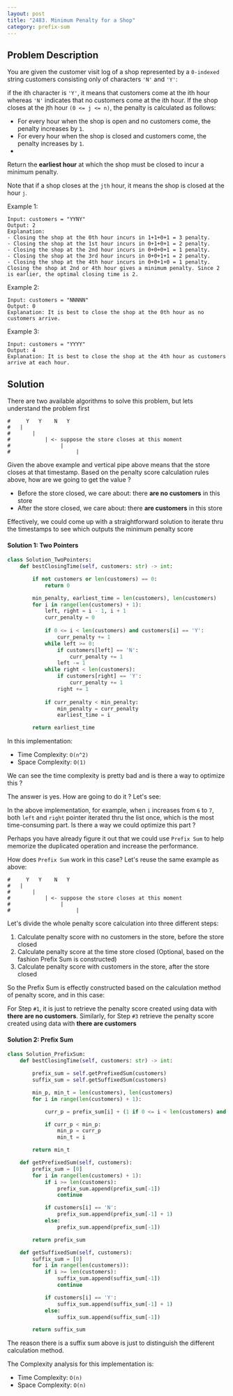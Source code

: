 ```yaml
---
layout: post
title: "2483. Minimum Penalty for a Shop"
category: prefix-sum
---
```


## Problem Description

You are given the customer visit log of a shop represented by a `0-indexed` string customers consisting only of characters `'N'` and `'Y'`:

if the ith character is `'Y'`, it means that customers come at the ith hour
whereas `'N'` indicates that no customers come at the ith hour.
If the shop closes at the jth hour `(0 <= j <= n)`, the penalty is calculated as follows:

- For every hour when the shop is open and no customers come, the penalty increases by `1`.
- For every hour when the shop is closed and customers come, the penalty increases by `1`.
- 
Return the **earliest hour** at which the shop must be closed to incur a minimum penalty.

Note that if a shop closes at the `jth` hour, it means the shop is closed at the hour `j`.

Example 1:

```
Input: customers = "YYNY"
Output: 2
Explanation: 
- Closing the shop at the 0th hour incurs in 1+1+0+1 = 3 penalty.
- Closing the shop at the 1st hour incurs in 0+1+0+1 = 2 penalty.
- Closing the shop at the 2nd hour incurs in 0+0+0+1 = 1 penalty.
- Closing the shop at the 3rd hour incurs in 0+0+1+1 = 2 penalty.
- Closing the shop at the 4th hour incurs in 0+0+1+0 = 1 penalty.
Closing the shop at 2nd or 4th hour gives a minimum penalty. Since 2 is earlier, the optimal closing time is 2.
```

Example 2:

```
Input: customers = "NNNNN"
Output: 0
Explanation: It is best to close the shop at the 0th hour as no customers arrive.
```


Example 3:

```
Input: customers = "YYYY"
Output: 4
Explanation: It is best to close the shop at the 4th hour as customers arrive at each hour.
```

## Solution

There are two available algorithms to solve this problem, but lets understand the problem first

```
#     Y   Y    N   Y
#   | 
#       |
#           | <- suppose the store closes at this moment
#                |
#                     |
```

Given the above example and vertical pipe above means that the store closes at that timestamp. Based on the penalty score calculation rules above, how are we going to get the value ?

- Before the store closed, we care about: there **are no customers** in this store
- After the store closed, we care about: there **are customers** in this store

Effectively, we could come up with a straightforward solution to iterate thru the timestamps to see which outputs the minimum penalty score

#### Solution 1: Two Pointers

```python
class Solution_TwoPointers:
    def bestClosingTime(self, customers: str) -> int:

        if not customers or len(customers) == 0:
            return 0

        min_penalty, earliest_time = len(customers), len(customers)
        for i in range(len(customers) + 1):
            left, right = i - 1, i + 1
            curr_penalty = 0
            
            if 0 <= i < len(customers) and customers[i] == 'Y':
                curr_penalty += 1
            while left >= 0:
                if customers[left] == 'N':
                    curr_penalty += 1
                left -= 1
            while right < len(customers):
                if customers[right] == 'Y':
                    curr_penalty += 1
                right += 1
            
            if curr_penalty < min_penalty:
                min_penalty = curr_penalty
                earliest_time = i

        return earliest_time
```

In this implementation:

- Time Complexity: `O(n^2)`
- Space Complexity: `O(1)`

We can see the time complexity is pretty bad and is there a way to optimize this ?

The answer is yes. How are going to do it ? Let's see:

In the above implementation, for example, when `i` increases from `6` to `7`, both `left` and `right` pointer iterated thru the list once, which is the most time-consuming part. Is there a way we could optimize this part ?

Perhaps you have already figure it out that we could use `Prefix Sum` to help memorize the duplicated operation and increase the performance.

How does `Prefix Sum` work in this case? Let's reuse the same example as above:

```
#     Y   Y    N   Y
#   | 
#       |
#           | <- suppose the store closes at this moment
#                |
#                     |
```

Let's divide the whole penalty score calculation into three different steps:

1. Calculate penalty score with no customers in the store, before the store closed
2. Calculate penalty score at the time store closed (Optional, based on the fashion Prefix Sum is constructed)
3. Calculate penalty score with customers in the store, after the store closed

So the Prefix Sum is effectly constructed based on the calculation method of penalty score, and in this case:

For Step `#1`, it is just to retrieve the penalty score created using data with **there are no customers**. Similarly, for Step `#3` retrieve the penalty score created using data with **there are customers**

#### Solution 2: Prefix Sum

```python
class Solution_PrefixSum:
    def bestClosingTime(self, customers: str) -> int:

        prefix_sum = self.getPrefixedSum(customers)
        suffix_sum = self.getSuffixedSum(customers)

        min_p, min_t = len(customers), len(customers)
        for i in range(len(customers) + 1):

            curr_p = prefix_sum[i] + (1 if 0 <= i < len(customers) and customers[i] == 'Y' else 0) + suffix_sum[len(customers)] - suffix_sum[i]

            if curr_p < min_p:
                min_p = curr_p
                min_t = i

        return min_t

    def getPrefixedSum(self, customers):
        prefix_sum = [0]
        for i in range(len(customers) + 1):
            if i >= len(customers):
                prefix_sum.append(prefix_sum[-1])
                continue

            if customers[i] == 'N':
                prefix_sum.append(prefix_sum[-1] + 1)
            else:
                prefix_sum.append(prefix_sum[-1])

        return prefix_sum

    def getSuffixedSum(self, customers):
        suffix_sum = [0]
        for i in range(len(customers)):
            if i >= len(customers):
                suffix_sum.append(suffix_sum[-1])
                continue

            if customers[i] == 'Y':
                suffix_sum.append(suffix_sum[-1] + 1)
            else:
                suffix_sum.append(suffix_sum[-1])

        return suffix_sum
```

The reason there is a suffix sum above is just to distinguish the different calculation method.

The Complexity analysis for this implementation is:

- Time Complexity: `O(n)`
- Space Complexity: `O(n)`
